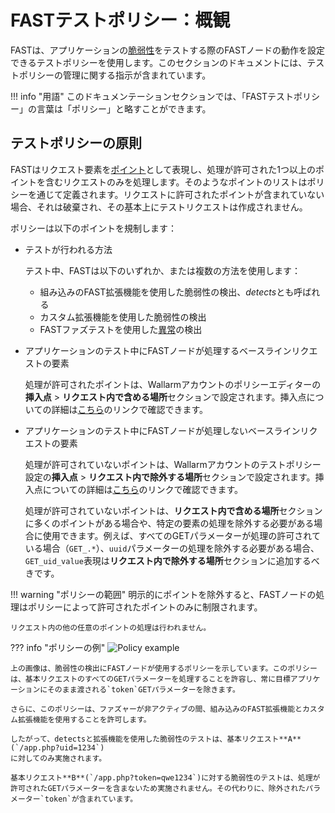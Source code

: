 [doc-insertion-points]:     insertion-points.md

[gl-vuln]:                  ../../TERMS-GLOSSARY.md#vulnerability
[gl-point]:                 ../../TERMS-GLOSSARY.md#point
[gl-anomaly]:               ../../TERMS-GLOSSARY.md#anomaly

# FASTテストポリシー：概観

FASTは、アプリケーションの[脆弱性][gl-vuln]をテストする際のFASTノードの動作を設定できるテストポリシーを使用します。このセクションのドキュメントには、テストポリシーの管理に関する指示が含まれています。

!!! info "用語"
    このドキュメンテーションセクションでは、「FASTテストポリシー」の言葉は「ポリシー」と略すことができます。

## テストポリシーの原則

FASTはリクエスト要素を[ポイント][gl-point]として表現し、処理が許可された1つ以上のポイントを含むリクエストのみを処理します。そのようなポイントのリストはポリシーを通じて定義されます。リクエストに許可されたポイントが含まれていない場合、それは破棄され、その基本上にテストリクエストは作成されません。

ポリシーは以下のポイントを規制します：

* テストが行われる方法

    テスト中、FASTは以下のいずれか、または複数の方法を使用します：

    * 組み込みのFAST拡張機能を使用した脆弱性の検出、*detects*とも呼ばれる
    * カスタム拡張機能を使用した脆弱性の検出
    * FASTファズテストを使用した[異常][gl-anomaly]の検出

* アプリケーションのテスト中にFASTノードが処理するベースラインリクエストの要素

    処理が許可されたポイントは、Wallarmアカウントのポリシーエディターの **挿入点** > **リクエスト内で含める場所**セクションで設定されます。挿入点についての詳細は[こちら][doc-insertion-points]のリンクで確認できます。

* アプリケーションのテスト中にFASTノードが処理しないベースラインリクエストの要素

    処理が許可されていないポイントは、Wallarmアカウントのテストポリシー設定の**挿入点** > **リクエスト内で除外する場所**セクションで設定されます。挿入点についての詳細は[こちら][doc-insertion-points]のリンクで確認できます。

    処理が許可されていないポイントは、**リクエスト内で含める場所**セクションに多くのポイントがある場合や、特定の要素の処理を除外する必要がある場合に使用できます。例えば、すべてのGETパラメーターが処理の許可されている場合（`GET_.*`）、`uuid`パラメーターの処理を除外する必要がある場合、`GET_uid_value`表現は**リクエスト内で除外する場所**セクションに追加するべきです。

!!! warning "ポリシーの範囲"
    明示的にポイントを除外すると、FASTノードの処理はポリシーによって許可されたポイントのみに制限されます。

    リクエスト内の他の任意のポイントの処理は行われません。

??? info "ポリシーの例"
    ![Policy example](../../../images/fast/operations/common/test-policy/overview/policy-flow-example.png)

    上の画像は、脆弱性の検出にFASTノードが使用するポリシーを示しています。このポリシーは、基本リクエストのすべてのGETパラメーターを処理することを許容し、常に目標アプリケーションにそのまま渡される`token`GETパラメーターを除きます。

    さらに、このポリシーは、ファズャーが非アクティブの間、組み込みのFAST拡張機能とカスタム拡張機能を使用することを許可します。

    したがって、detectsと拡張機能を使用した脆弱性のテストは、基本リクエスト**A**(`/app.php?uid=1234`)
    に対してのみ実施されます。

    基本リクエスト**B**(`/app.php?token=qwe1234`)に対する脆弱性のテストは、処理が許可されたGETパラメーターを含まないため実施されません。その代わりに、除外されたパラメーター`token`が含まれています。